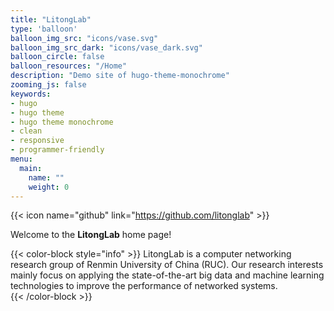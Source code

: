 ```yaml
---
title: "LitongLab"
type: 'balloon'
balloon_img_src: "icons/vase.svg"
balloon_img_src_dark: "icons/vase_dark.svg"
balloon_circle: false
balloon_resources: "/Home"
description: "Demo site of hugo-theme-monochrome"
zooming_js: false
keywords:
- hugo
- hugo theme
- hugo theme monochrome
- clean
- responsive
- programmer-friendly
menu: 
  main:
    name: ""
    weight: 0
---
```


{{< icon name="github"      link="https://github.com/litonglab" >}}

Welcome to the **LitongLab** home page!

{{< color-block style="info" >}}
LitongLab is a computer networking research group of Renmin University of China (RUC). Our research interests mainly focus on applying the state-of-the-art big data and machine learning technologies to improve the performance of networked systems.                      
{{< /color-block >}}




